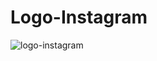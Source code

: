 # Logo-Instagram


![logo-instagram](https://user-images.githubusercontent.com/100294893/216074829-3d3a4e14-bc0b-49fb-9c7d-b3e4d0b1cf00.png)
